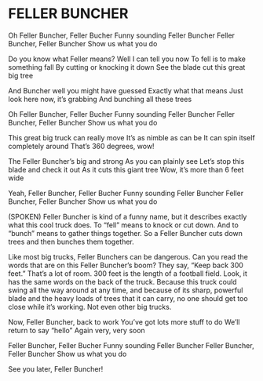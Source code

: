 # FELLER BUNCHER

Oh Feller Buncher, Feller Bucher
Funny sounding Feller Buncher
Feller Buncher, Feller Buncher
Show us what you do

Do you know what Feller means?
Well I can tell you now
To fell is to make something fall
By cutting or knocking it down
See the blade cut this great big tree

And Buncher well you might have guessed
Exactly what that means
Just look here now, it’s grabbing
And bunching all these trees

Oh Feller Buncher, Feller Bucher
Funny sounding Feller Buncher
Feller Buncher, Feller Buncher
Show us what you do

This great big truck can really move
It’s as nimble as can be
It can spin itself completely around
That’s 360 degrees, wow!

The Feller Buncher’s big and strong
As you can plainly see
Let’s stop this blade and check it out
As it cuts this giant tree
Wow, it’s more than 6 feet wide

Yeah, Feller Buncher, Feller Bucher
Funny sounding Feller Buncher
Feller Buncher, Feller Buncher
Show us what you do

(SPOKEN) Feller Buncher is kind of a funny name, but it describes exactly what this cool truck does. To “fell” means to knock or cut down. And to “bunch” means to gather things together. So a Feller Buncher cuts down trees and then bunches them together.

Like most big trucks, Feller Bunchers can be dangerous. Can you read the words that are on this Feller Buncher’s boom? They say, “Keep back 300 feet.” That’s a lot of room. 300 feet is the length of a football field. Look, it has the same words on the back of the truck. Because this truck could swing all the way around at any time, and because of its sharp, powerful blade and the heavy loads of trees that it can carry, no one should get too close while it’s working. Not even other big trucks.

Now, Feller Buncher, back to work
You’ve got lots more stuff to do
We’ll return to say “hello”
Again very, very soon

Feller Buncher, Feller Bucher
Funny sounding Feller Buncher
Feller Buncher, Feller Buncher
Show us what you do

See you later, Feller Buncher!